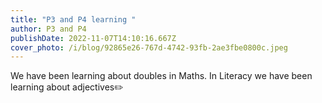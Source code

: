 ```yaml
---
title: "P3 and P4 learning "
author: P3 and P4
publishDate: 2022-11-07T14:10:16.667Z
cover_photo: /i/blog/92865e26-767d-4742-93fb-2ae3fbe0800c.jpeg
---
```

We have been learning about doubles in Maths. In Literacy we have been learning about adjectives✏️